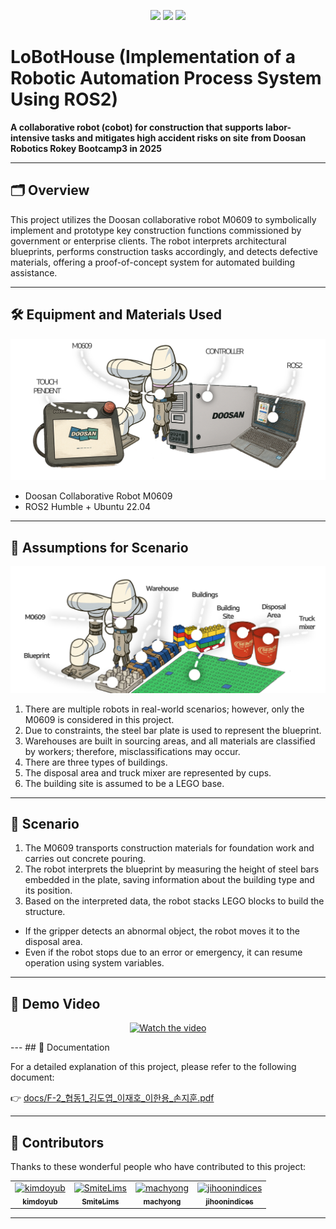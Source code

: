 
<p align="center">
  <img src="https://img.shields.io/badge/ROS2-Humble-blue?logo=ros" />
  <img src="https://img.shields.io/badge/Python-3.10-yellow?logo=python" />
  <img src="https://img.shields.io/badge/License-Apache%202.0-blue.svg?logo=apache" />
</p>

# LoBotHouse (Implementation of a Robotic Automation Process System Using ROS2)  

**A collaborative robot (cobot) for construction that supports labor-intensive tasks and mitigates high accident risks on site** **from Doosan Robotics Rokey Bootcamp3 in 2025**

---

## 🗂️ Overview
This project utilizes the Doosan collaborative robot M0609 to symbolically implement and prototype key construction functions commissioned by government or enterprise clients. The robot interprets architectural blueprints, performs construction tasks accordingly, and detects defective materials, offering a proof-of-concept system for automated building assistance.

---

## 🛠️ Equipment and Materials Used
![Equipment and Materials](image/materials.png)
- Doosan Collaborative Robot M0609  
- ROS2 Humble + Ubuntu 22.04

---
## 🧠 Assumptions for Scenario
![Assumptions for Scenario](image/assumptions.png)
1. There are multiple robots in real-world scenarios; however, only the M0609 is considered in this project.
2. Due to constraints, the steel bar plate is used to represent the blueprint.
3. Warehouses are built in sourcing areas, and all materials are classified by workers; therefore, misclassifications may occur.
4. There are three types of buildings.
5. The disposal area and truck mixer are represented by cups.
6. The building site is assumed to be a LEGO base.
---

## 📖 Scenario
1. The M0609 transports construction materials for foundation work and carries out concrete pouring.
2. The robot interprets the blueprint by measuring the height of steel bars embedded in the plate, saving information about the building type and its position.
3. Based on the interpreted data, the robot stacks LEGO blocks to build the structure.
- If the gripper detects an abnormal object, the robot moves it to the disposal area.
- Even if the robot stops due to an error or emergency, it can resume operation using system variables.
---
## 🎥 Demo Video

<p align="center">
  <a href="https://youtu.be/LTs1zqtvSvc">
    <img src="https://img.youtube.com/vi/LTs1zqtvSvc/0.jpg" alt="Watch the video" width="600"/>
  </a>
</p>
---
## 📄 Documentation

For a detailed explanation of this project, please refer to the following document:

👉 [docs/F-2_협동1_김도엽_이재호_이한용_손지훈.pdf](docs/F-2_협동1_김도엽_이재호_이한용_손지훈.pdf)

---
## 👥 Contributors

Thanks to these wonderful people who have contributed to this project:

<table>
  <tr>
    <td align="center">
      <a href="https://github.com/kimdoyub">
        <img src="https://github.com/kimdoyub.png" width="100px;" alt="kimdoyub"/><br />
        <sub><b>kimdoyub</b></sub>
      </a>
    </td>
    <td align="center">
      <a href="https://github.com/SmiteLims">
        <img src="https://github.com/SmiteLims.png" width="100px;" alt="SmiteLims"/><br />
        <sub><b>SmiteLims</b></sub>
      </a>
    </td>
    <td align="center">
      <a href="https://github.com/machyong">
        <img src="https://github.com/machyong.png" width="100px;" alt="machyong"/><br />
        <sub><b>machyong</b></sub>
      </a>
    </td>
    <td align="center">
      <a href="https://github.com/jihoonindices">
        <img src="https://github.com/jihoonindices" width="100px;" alt="jihoonindices"/><br />
        <sub><b>jihoonindices</b></sub>
      </a>
    </td>
  </tr>
</table>


---


